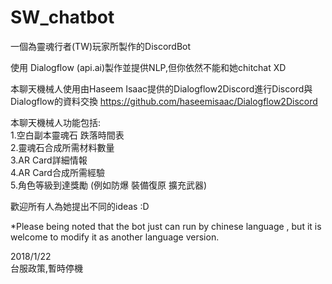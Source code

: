 # SW_chatbot

一個為靈魂行者(TW)玩家所製作的DiscordBot

使用 Dialogflow (api.ai)製作並提供NLP,但你依然不能和她chitchat XD

本聊天機械人使用由Haseem Isaac提供的Dialogflow2Discord進行Discord與Dialogflow的資料交換
https://github.com/haseemisaac/Dialogflow2Discord

本聊天機械人功能包括:<br />
1.空白副本靈魂石 跌落時間表<br />
2.靈魂石合成所需材料數量<br />
3.AR Card詳細情報<br />
4.AR Card合成所需經驗<br />
5.角色等級到達獎勵 (例如防爆 裝備復原 擴充武器)

歡迎所有人為她提出不同的ideas :D

*Please being noted that the bot just can run by chinese language , but it is welcome to modify it as another language version.

2018/1/22<br />
台服政策,暫時停機
